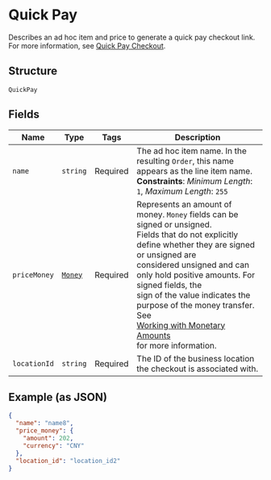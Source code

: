 
# Quick Pay

Describes an ad hoc item and price to generate a quick pay checkout link.
For more information,
see [Quick Pay Checkout](https://developer.squareup.com/docs/checkout-api/quick-pay-checkout).

## Structure

`QuickPay`

## Fields

| Name | Type | Tags | Description |
|  --- | --- | --- | --- |
| `name` | `string` | Required | The ad hoc item name. In the resulting `Order`, this name appears as the line item name.<br/>**Constraints**: *Minimum Length*: `1`, *Maximum Length*: `255` |
| `priceMoney` | [`Money`](../models/money.md) | Required | Represents an amount of money. `Money` fields can be signed or unsigned.<br/>Fields that do not explicitly define whether they are signed or unsigned are<br/>considered unsigned and can only hold positive amounts. For signed fields, the<br/>sign of the value indicates the purpose of the money transfer. See<br/>[Working with Monetary Amounts](https://developer.squareup.com/docs/build-basics/working-with-monetary-amounts)<br/>for more information. |
| `locationId` | `string` | Required | The ID of the business location the checkout is associated with. |

## Example (as JSON)

```json
{
  "name": "name8",
  "price_money": {
    "amount": 202,
    "currency": "CNY"
  },
  "location_id": "location_id2"
}
```

